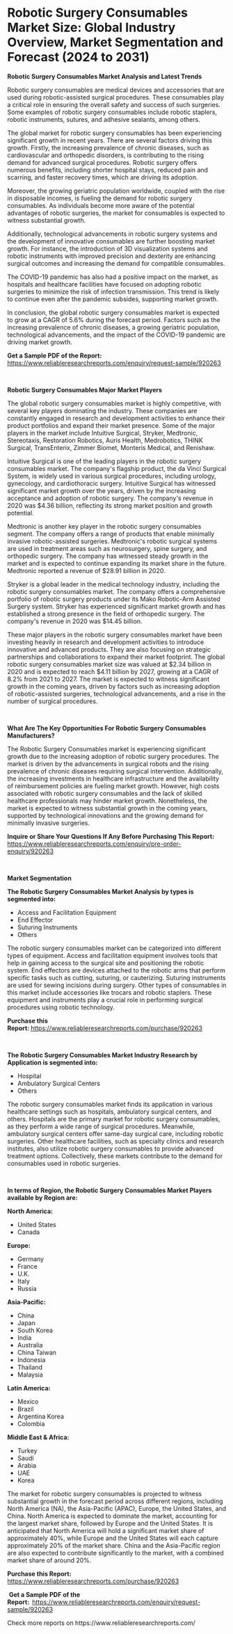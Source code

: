 <p><h1>Robotic Surgery Consumables Market Size: Global Industry Overview, Market Segmentation and Forecast (2024 to 2031)</h1></p><p><strong>Robotic Surgery Consumables Market Analysis and Latest Trends</strong></p>
<p><p>Robotic surgery consumables are medical devices and accessories that are used during robotic-assisted surgical procedures. These consumables play a critical role in ensuring the overall safety and success of such surgeries. Some examples of robotic surgery consumables include robotic staplers, robotic instruments, sutures, and adhesive sealants, among others.</p><p>The global market for robotic surgery consumables has been experiencing significant growth in recent years. There are several factors driving this growth. Firstly, the increasing prevalence of chronic diseases, such as cardiovascular and orthopedic disorders, is contributing to the rising demand for advanced surgical procedures. Robotic surgery offers numerous benefits, including shorter hospital stays, reduced pain and scarring, and faster recovery times, which are driving its adoption.</p><p>Moreover, the growing geriatric population worldwide, coupled with the rise in disposable incomes, is fueling the demand for robotic surgery consumables. As individuals become more aware of the potential advantages of robotic surgeries, the market for consumables is expected to witness substantial growth.</p><p>Additionally, technological advancements in robotic surgery systems and the development of innovative consumables are further boosting market growth. For instance, the introduction of 3D visualization systems and robotic instruments with improved precision and dexterity are enhancing surgical outcomes and increasing the demand for compatible consumables.</p><p>The COVID-19 pandemic has also had a positive impact on the market, as hospitals and healthcare facilities have focused on adopting robotic surgeries to minimize the risk of infection transmission. This trend is likely to continue even after the pandemic subsides, supporting market growth.</p><p>In conclusion, the global robotic surgery consumables market is expected to grow at a CAGR of 5.6% during the forecast period. Factors such as the increasing prevalence of chronic diseases, a growing geriatric population, technological advancements, and the impact of the COVID-19 pandemic are driving market growth.</p></p>
<p><strong>Get a Sample PDF of the Report:&nbsp;</strong> <a href="https://www.reliableresearchreports.com/enquiry/request-sample/920263">https://www.reliableresearchreports.com/enquiry/request-sample/920263</a></p>
<p>&nbsp;</p>
<p><strong>Robotic Surgery Consumables Major Market Players</strong></p>
<p><p>The global robotic surgery consumables market is highly competitive, with several key players dominating the industry. These companies are constantly engaged in research and development activities to enhance their product portfolios and expand their market presence. Some of the major players in the market include Intuitive Surgical, Stryker, Medtronic, Stereotaxis, Restoration Robotics, Auris Health, Medrobotics, THINK Surgical, TransEnterix, Zimmer Biomet, Monteris Medical, and Renishaw.</p><p>Intuitive Surgical is one of the leading players in the robotic surgery consumables market. The company's flagship product, the da Vinci Surgical System, is widely used in various surgical procedures, including urology, gynecology, and cardiothoracic surgery. Intuitive Surgical has witnessed significant market growth over the years, driven by the increasing acceptance and adoption of robotic surgery. The company's revenue in 2020 was $4.36 billion, reflecting its strong market position and growth potential.</p><p>Medtronic is another key player in the robotic surgery consumables segment. The company offers a range of products that enable minimally invasive robotic-assisted surgeries. Medtronic's robotic surgical systems are used in treatment areas such as neurosurgery, spine surgery, and orthopedic surgery. The company has witnessed steady growth in the market and is expected to continue expanding its market share in the future. Medtronic reported a revenue of $28.91 billion in 2020.</p><p>Stryker is a global leader in the medical technology industry, including the robotic surgery consumables market. The company offers a comprehensive portfolio of robotic surgery products under its Mako Robotic-Arm Assisted Surgery system. Stryker has experienced significant market growth and has established a strong presence in the field of orthopedic surgery. The company's revenue in 2020 was $14.45 billion.</p><p>These major players in the robotic surgery consumables market have been investing heavily in research and development activities to introduce innovative and advanced products. They are also focusing on strategic partnerships and collaborations to expand their market footprint. The global robotic surgery consumables market size was valued at $2.34 billion in 2020 and is expected to reach $4.11 billion by 2027, growing at a CAGR of 8.2% from 2021 to 2027. The market is expected to witness significant growth in the coming years, driven by factors such as increasing adoption of robotic-assisted surgeries, technological advancements, and a rise in the number of surgical procedures.</p></p>
<p>&nbsp;</p>
<p><strong>What Are The Key Opportunities For Robotic Surgery Consumables Manufacturers?</strong></p>
<p><p>The Robotic Surgery Consumables market is experiencing significant growth due to the increasing adoption of robotic surgery procedures. The market is driven by the advancements in surgical robots and the rising prevalence of chronic diseases requiring surgical intervention. Additionally, the increasing investments in healthcare infrastructure and the availability of reimbursement policies are fueling market growth. However, high costs associated with robotic surgery consumables and the lack of skilled healthcare professionals may hinder market growth. Nonetheless, the market is expected to witness substantial growth in the coming years, supported by technological innovations and the growing demand for minimally invasive surgeries.</p></p>
<p><strong>Inquire or Share Your Questions If Any Before Purchasing This Report:</strong> <a href="https://www.reliableresearchreports.com/enquiry/pre-order-enquiry/920263">https://www.reliableresearchreports.com/enquiry/pre-order-enquiry/920263</a></p>
<p>&nbsp;</p>
<p><strong>Market Segmentation</strong></p>
<p><strong>The Robotic Surgery Consumables Market Analysis by types is segmented into:</strong></p>
<p><ul><li>Access and Facilitation Equipment</li><li>End Effector</li><li>Suturing Instruments</li><li>Others</li></ul></p>
<p><p>The robotic surgery consumables market can be categorized into different types of equipment. Access and facilitation equipment involves tools that help in gaining access to the surgical site and positioning the robotic system. End effectors are devices attached to the robotic arms that perform specific tasks such as cutting, suturing, or cauterizing. Suturing instruments are used for sewing incisions during surgery. Other types of consumables in this market include accessories like trocars and robotic staplers. These equipment and instruments play a crucial role in performing surgical procedures using robotic technology.</p></p>
<p><strong>Purchase this Report:&nbsp;</strong><a href="https://www.reliableresearchreports.com/purchase/920263">https://www.reliableresearchreports.com/purchase/920263</a></p>
<p>&nbsp;</p>
<p><strong>The Robotic Surgery Consumables Market Industry Research by Application is segmented into:</strong></p>
<p><ul><li>Hospital</li><li>Ambulatory Surgical Centers</li><li>Others</li></ul></p>
<p><p>The robotic surgery consumables market finds its application in various healthcare settings such as hospitals, ambulatory surgical centers, and others. Hospitals are the primary market for robotic surgery consumables, as they perform a wide range of surgical procedures. Meanwhile, ambulatory surgical centers offer same-day surgical care, including robotic surgeries. Other healthcare facilities, such as specialty clinics and research institutes, also utilize robotic surgery consumables to provide advanced treatment options. Collectively, these markets contribute to the demand for consumables used in robotic surgeries.</p></p>
<p>&nbsp;</p>
<p><strong>In terms of Region, the Robotic Surgery Consumables Market Players available by Region are:</strong></p>
<p>
    <p> <strong> North America: </strong>
        <ul>
            <li>United States</li>
            <li>Canada</li>
        </ul>
        </p> 
    <p> <strong> Europe: </strong>
        <ul>
            <li>Germany</li>
            <li>France</li>
            <li>U.K.</li>
            <li>Italy</li>
            <li>Russia</li>
        </ul>
        </p> 
    <p> <strong> Asia-Pacific: </strong>
        <ul>
            <li>China</li>
            <li>Japan</li>
            <li>South Korea</li>
            <li>India</li>
            <li>Australia</li>
            <li>China Taiwan</li>
            <li>Indonesia</li>
            <li>Thailand</li>
            <li>Malaysia</li>
        </ul>
        </p> 
    <p> <strong> Latin America: </strong>
        <ul>
            <li>Mexico</li>
            <li>Brazil</li>
            <li>Argentina Korea</li>
            <li>Colombia</li>
        </ul>
        </p> 
    <p> <strong> Middle East & Africa: </strong>
        <ul>
            <li>Turkey</li>
            <li>Saudi</li>
            <li>Arabia</li>
            <li>UAE</li>
            <li>Korea</li>
        </ul>
    </p>
    </p>
<p><p>The market for robotic surgery consumables is projected to witness substantial growth in the forecast period across different regions, including North America (NA), the Asia-Pacific (APAC), Europe, the United States, and China. North America is expected to dominate the market, accounting for the largest market share, followed by Europe and the United States. It is anticipated that North America will hold a significant market share of approximately 40%, while Europe and the United States will each capture approximately 20% of the market share. China and the Asia-Pacific region are also expected to contribute significantly to the market, with a combined market share of around 20%.</p></p>
<p><strong>Purchase this Report: </strong><a href="https://www.reliableresearchreports.com/purchase/920263">https://www.reliableresearchreports.com/purchase/920263</a></p>
<p>&nbsp;<strong>Get a Sample PDF of the Report:&nbsp;&nbsp;</strong><a href="https://www.reliableresearchreports.com/enquiry/request-sample/920263">https://www.reliableresearchreports.com/enquiry/request-sample/920263</a></p>
<p><strong></strong></p>
<p>Check more reports on https://www.reliableresearchreports.com/</p>
